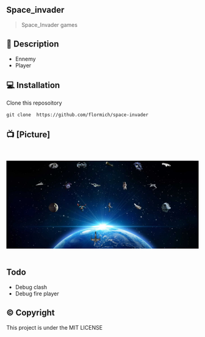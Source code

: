 ## Space_invader

> Space_Invader games

## 📃 Description

* Ennemy
* Player



## 💻 Installation
Clone this reposoitory

```
git clone  https://github.com/flormich/space-invader

```

## 📺 [Picture]

<br>
<p align="center">
 <img src="https://github.com/flormich/space-invader/blob/master/SpaceInvader.jpg">
<br><br>
</p>

## Todo

* Debug clash
* Debug fire player


##  ©️ Copyright
This project is under the MIT LICENSE
